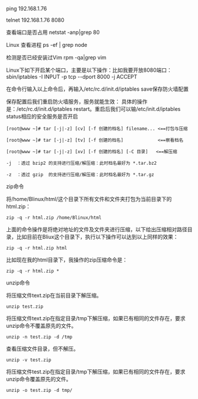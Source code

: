 ping 192.168.1.76

telnet 192.168.1.76 8080

查看端口是否占用
netstat -anp|grep 80

Linux 查看进程
ps -ef | grep node

检测是否已经安装过Vim
rpm -qa|grep vim


Linux下如下开启某个端口，主要是以下操作：比如我要开放8080端口：sbin/iptables -I INPUT -p tcp --dport 8000 -j ACCEPT

在命令行输入以上命令后，再输入/etc/rc.d/init.d/iptables save保存防火墙配置

保存配置后我们重启防火墙服务，服务就能生效：
具体的操作是：/etc/rc.d/init.d/iptables restart。重启后我们可以输/etc/init.d/iptables status相应的安全服务是否开启



`[root@www ~]# tar [-j|-z] [cv] [-f 创建的档名] filename... <==打包与压缩`

`[root@www ~]# tar [-j|-z] [tv] [-f 创建的档名]             <==察看档名`

`[root@www ~]# tar [-j|-z] [xv] [-f 创建的档名] [-C 目录]   <==解压缩`



`-j  ：透过 bzip2 的支持进行压缩/解压缩：此时档名最好为 *.tar.bz2`


`-z  ：透过 gzip  的支持进行压缩/解压缩：此时档名最好为 *.tar.gz`



zip命令

将/home/Blinux/html/这个目录下所有文件和文件夹打包为当前目录下的html.zip：
```
zip -q -r html.zip /home/Blinux/html
```

上面的命令操作是将绝对地址的文件及文件夹进行压缩，以下给出压缩相对路径目录，比如目前在Bliux这个目录下，执行以下操作可以达到以上同样的效果：
```
zip -q -r html.zip html
```

比如现在我的html目录下，我操作的zip压缩命令是：
```
zip -q -r html.zip *
```

unzip命令

将压缩文件text.zip在当前目录下解压缩。
```
unzip test.zip
```

将压缩文件text.zip在指定目录/tmp下解压缩，如果已有相同的文件存在，要求unzip命令不覆盖原先的文件。
```
unzip -n test.zip -d /tmp
```

查看压缩文件目录，但不解压。
```
unzip -v test.zip
```

将压缩文件test.zip在指定目录/tmp下解压缩，如果已有相同的文件存在，要求unzip命令覆盖原先的文件。
```
unzip -o test.zip -d tmp/
```
